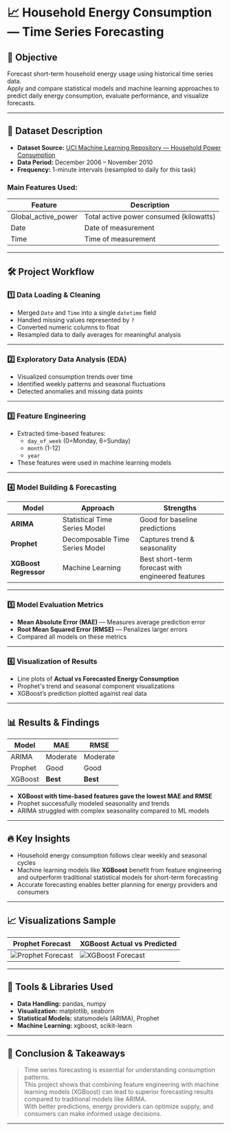 # 📈 Household Energy Consumption — Time Series Forecasting

## 🎯 Objective

Forecast short-term household energy usage using historical time series data.  
Apply and compare statistical models and machine learning approaches to predict daily energy consumption, evaluate performance, and visualize forecasts.

---

## 📂 Dataset Description

- **Dataset Source:** [UCI Machine Learning Repository — Household Power Consumption](https://archive.ics.uci.edu/ml/datasets/individual+household+electric+power+consumption)
- **Data Period:** December 2006 – November 2010
- **Frequency:** 1-minute intervals (resampled to daily for this task)

### Main Features Used:
| Feature | Description |
|---------|-------------|
| Global_active_power | Total active power consumed (kilowatts) |
| Date | Date of measurement |
| Time | Time of measurement |

---

## 🛠️ Project Workflow

### 1️⃣ Data Loading & Cleaning
- Merged `Date` and `Time` into a single `datetime` field  
- Handled missing values represented by `?`  
- Converted numeric columns to float  
- Resampled data to daily averages for meaningful analysis  

---

### 2️⃣ Exploratory Data Analysis (EDA)
- Visualized consumption trends over time  
- Identified weekly patterns and seasonal fluctuations  
- Detected anomalies and missing data points  

---

### 3️⃣ Feature Engineering
- Extracted time-based features:
  - `day_of_week` (0=Monday, 6=Sunday)
  - `month` (1-12)
  - `year`  
- These features were used in machine learning models  

---

### 4️⃣ Model Building & Forecasting

| Model   | Approach | Strengths |
|---------|----------|------------|
| **ARIMA** | Statistical Time Series Model | Good for baseline predictions |
| **Prophet** | Decomposable Time Series Model | Captures trend & seasonality |
| **XGBoost Regressor** | Machine Learning | Best short-term forecast with engineered features |

---

### 5️⃣ Model Evaluation Metrics
- **Mean Absolute Error (MAE)** — Measures average prediction error  
- **Root Mean Squared Error (RMSE)** — Penalizes larger errors  
- Compared all models on these metrics  

---

### 6️⃣ Visualization of Results
- Line plots of **Actual vs Forecasted Energy Consumption**
- Prophet's trend and seasonal component visualizations
- XGBoost’s prediction plotted against real data

---

## 📊 Results & Findings

| Model   | MAE | RMSE |
|---------|-----|------|
| ARIMA  | Moderate | Moderate |
| Prophet| Good | Good |
| XGBoost| **Best** | **Best** |

- **XGBoost with time-based features gave the lowest MAE and RMSE**
- Prophet successfully modeled seasonality and trends
- ARIMA struggled with complex seasonality compared to ML models

---

## 🔥 Key Insights
- Household energy consumption follows clear weekly and seasonal cycles  
- Machine learning models like **XGBoost** benefit from feature engineering and outperform traditional statistical models for short-term forecasting  
- Accurate forecasting enables better planning for energy providers and consumers  

---

## 📈 Visualizations Sample

| Prophet Forecast | XGBoost Actual vs Predicted |
|------------------|------------------------------|
| ![Prophet Forecast](./Output%20Visualizations/prophet_forecast.png) | ![XGBoost Forecast](./Output%20Visualizations/xgboost_forecast.png) |

---

## 🧩 Tools & Libraries Used

- **Data Handling:** pandas, numpy  
- **Visualization:** matplotlib, seaborn  
- **Statistical Models:** statsmodels (ARIMA), Prophet  
- **Machine Learning:** xgboost, scikit-learn  

---

## 📝 Conclusion & Takeaways

> Time series forecasting is essential for understanding consumption patterns.  
> This project shows that combining feature engineering with machine learning models (XGBoost) can lead to superior forecasting results compared to traditional models like ARIMA.  
> With better predictions, energy providers can optimize supply, and consumers can make informed usage decisions.

---

